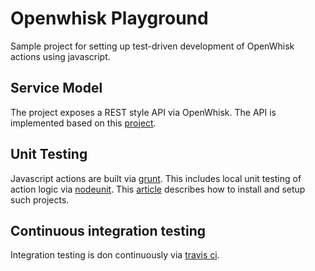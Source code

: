 # Openwhisk Playground

Sample project for setting up test-driven development of 
OpenWhisk actions using javascript.

## Service Model

The project exposes a REST style API via OpenWhisk. The API is 
implemented based on this 
[project](https://github.com/IBM/openwhisk-serverless-apis).


## Unit Testing

Javascript actions are built via [grunt](https://gruntjs.com). This 
includes local unit testing of action logic via 
[nodeunit](https://github.com/gruntjs/grunt-contrib-nodeunit). This 
[article](http://markdalgleish.com/2012/09/test-driven-node-js-development-with-grunt/)
describes how to install and setup such projects.

## Continuous integration testing

Integration testing is don continuously via 
[travis ci](https://travis-ci.org).